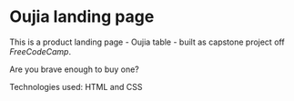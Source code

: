 # Oujia landing page

This is a product landing page - Oujia table - built as capstone project off *FreeCodeCamp*.

Are you brave enough to buy one? 

Technologies used: HTML and CSS
